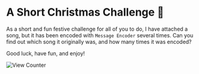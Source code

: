 # A Short Christmas Challenge 🎄
As a short and fun festive challenge for all of you to do, I have attached a song, but it has been encoded with `Message Encoder` several times. Can you find out which song it originally was, and how many times it was encoded?

Good luck, have fun, and enjoy!

![View Counter](https://view-counter.tobyhagan.com/?user=ShashCode2348/A-Short-Christmas-Challenge)

